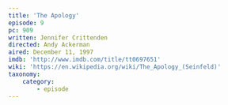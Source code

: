 ```yaml
---
title: 'The Apology'
episode: 9
pc: 909
written: Jennifer Crittenden
directed: Andy Ackerman
aired: December 11, 1997
imdb: 'http://www.imdb.com/title/tt0697651'
wiki: 'https://en.wikipedia.org/wiki/The_Apology_(Seinfeld)'
taxonomy:
    category:
        - episode
---
```

